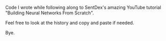Code I wrote while following along to SentDex's amazing YouTube tutorial "Building Neural Networks From Scratch".

Feel free to look at the history and copy and paste if needed.

Bye.
